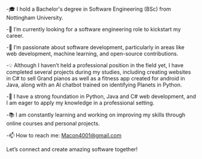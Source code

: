 
-🎓 I hold a Bachelor's degree in Software Engineering (BSc) from Nottingham University.

-🔭 I’m currently looking for a software engineering role to kickstart my career.

-🌱 I’m passionate about software development, particularly in areas like web development, machine learning, and open-source contributions.

-💡 Although I haven’t held a professional position in the field yet, I have completed several projects during my studies, including creating websites in C# to sell Grand pianos as well as a fitness app created for android in Java, along with an AI chatbot trained on identifying Planets in Python.

-💼 I have a strong foundation in Python, Java and C# web development, and I am eager to apply my knowledge in a professional setting.

-📚 I am constantly learning and working on improving my skills through online courses and personal projects.

-📫 How to reach me: Macon4001@gmail.com

Let’s connect and create amazing software together!
